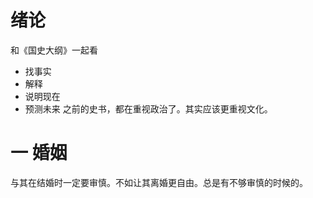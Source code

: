 # 绪论
和《国史大纲》一起看
- 找事实
- 解释
- 说明现在
- 预测未来
之前的史书，都在重视政治了。其实应该更重视文化。
# 一 婚姻
与其在结婚时一定要审慎。不如让其离婚更自由。总是有不够审慎的时候的。